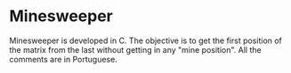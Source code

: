 # Minesweeper
Minesweeper is developed in C. 
The objective is to get the first position of the matrix from the last without getting in any "mine position".
All the comments are in Portuguese.

